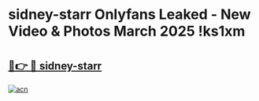 # sidney-starr Onlyfans Leaked - New Video & Photos March 2025 !ks1xm

# <h2><a href="https://uljhdj.iuczelnia.edu.pl?title=sidney-starr&ref=ks1xm">🔗👉 🔴 sidney-starr</a></h2>

[![acn](https://github.com/user-attachments/assets/0f9c940e-d8b0-45ae-aac7-cd30a18b3e1c)](https://uljhdj.iuczelnia.edu.pl?title=sidney-starr&ref=ks1xm)


